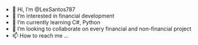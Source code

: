 - 👋 Hi, I’m @LexSantos787
- 👀 I’m interested in financial development
- 🌱 I’m currently learning C#, Python
- 💞️ I’m looking to collaborate on every financial and non-financial project
- 📫 How to reach me ...

<!---
LexSantos787/LexSantos787 is a ✨ special ✨ repository because its `README.md` (this file) appears on your GitHub profile.
You can click the Preview link to take a look at your changes.
--->
